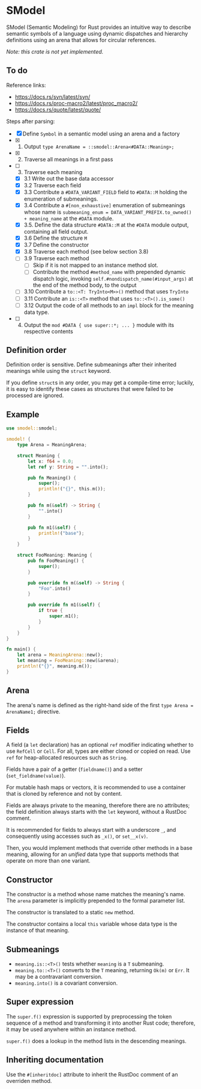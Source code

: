 # SModel

SModel (Semantic Modeling) for Rust provides an intuitive way to describe semantic symbols of a language using dynamic dispatches and hierarchy definitions using an arena that allows for circular references.

*Note: this crate is not yet implemented.*

## To do

Reference links:

<!--
- https://github.com/hydroper/rust-class/blob/master/crates/oop_inheritance_proc/src/lib.rs
-->

- https://docs.rs/syn/latest/syn/
- https://docs.rs/proc-macro2/latest/proc_macro2/
- https://docs.rs/quote/latest/quote/

Steps after parsing:

* [x] Define `Symbol` in a semantic model using an arena and a factory
* [x] 1. Output `type ArenaName = ::smodel::Arena<#DATA::Meaning>;`
* [x] 2. Traverse all meanings in a first pass
* [ ] 3. Traverse each meaning
  * [x] 3.1 Write out the base data accessor
  * [x] 3.2 Traverse each field
  * [x] 3.3 Contribute a `#DATA_VARIANT_FIELD` field to `#DATA::M` holding the enumeration of submeanings.
  * [x] 3.4 Contribute a `#[non_exhaustive]` enumeration of submeanings whose name is `submeaning_enum = DATA_VARIANT_PREFIX.to_owned() + meaning_name` at the `#DATA` module.
  * [x] 3.5. Define the data structure `#DATA::M` at the `#DATA` module output, containing all field output.
  * [x] 3.6 Define the structure `M`
  * [x] 3.7 Define the constructor
  * [x] 3.8 Traverse each method (see below section 3.8)
  * [ ] 3.9 Traverse each method
    * [ ] Skip if it is not mapped to an instance method slot.
    * [ ] Contribute the method `#method_name` with prepended dynamic dispatch logic, invoking `self.#nondispatch_name(#input_args)` at the end of the method body, to the output
  * [ ] 3.10 Contribute a `to::<T: TryInto<M>>()` method that uses `TryInto`
  * [ ] 3.11 Contribute an `is::<T>` method that uses `to::<T>().is_some()`
  * [ ] 3.12 Output the code of all methods to an `impl` block for the meaning data type.
* [ ] 4. Output the `mod #DATA { use super::*; ... }` module with its respective contents

## Definition order

Definition order is sensitive. Define submeanings after their inherited meanings while using the `struct` keyword.

If you define `struct`s in any order, you may get a compile-time error; luckily, it is easy to identify these cases as structures that were failed to be processed are ignored.

## Example

```rust
use smodel::smodel;

smodel! {
    type Arena = MeaningArena;

    struct Meaning {
        let x: f64 = 0.0;
        let ref y: String = "".into();

        pub fn Meaning() {
            super();
            println!("{}", this.m());
        }

        pub fn m(&self) -> String {
            "".into()
        }

        pub fn m1(&self) {
            println!("base");
        }
    }

    struct FooMeaning: Meaning {
        pub fn FooMeaning() {
            super();
        }

        pub override fn m(&self) -> String {
            "Foo".into()
        }

        pub override fn m1(&self) {
            if true {
                super.m1();
            }
        }
    }
}

fn main() {
    let arena = MeaningArena::new();
    let meaning = FooMeaning::new(&arena);
    println!("{}", meaning.m());
}
```

## Arena

The arena's name is defined as the right-hand side of the first `type Arena = ArenaName1;` directive.

## Fields

A field (a `let` declaration) has an optional `ref` modifier indicating whether to use `RefCell` or `Cell`. For all, types are either cloned or copied on read. Use `ref` for heap-allocated resources such as `String`.

Fields have a pair of a getter (`fieldname()`) and a setter (`set_fieldname(value)`).

For mutable hash maps or vectors, it is recommended to use a container that is cloned by reference and not by content.

Fields are always private to the meaning, therefore there are no attributes; the field definition always starts with the `let` keyword, without a RustDoc comment.

It is recommended for fields to always start with a underscore `_`, and consequently using accesses such as `_x()`, or `set__x(v)`.

Then, you would implement methods that override other methods in a base meaning, allowing for an *unified* data type that supports methods that operate on more than one variant.

## Constructor

The constructor is a method whose name matches the meaning's name. The `arena` parameter is implicitly prepended to the formal parameter list.

The constructor is translated to a static `new` method.

The constructor contains a local `this` variable whose data type is the instance of that meaning.

## Submeanings

* `meaning.is::<T>()` tests whether `meaning` is a `T` submeaning.
* `meaning.to::<T>()` converts to the `T` meaning, returning `Ok(m)` or `Err`. It may be a contravariant conversion.
* `meaning.into()` is a covariant conversion.

## Super expression

The `super.f()` expression is supported by preprocessing the token sequence of a method and transforming it into another Rust code; therefore, it may be used anywhere within an instance method.

`super.f()` does a lookup in the method lists in the descending meanings.

## Inheriting documentation

Use the `#[inheritdoc]` attribute to inherit the RustDoc comment of an overriden method.

